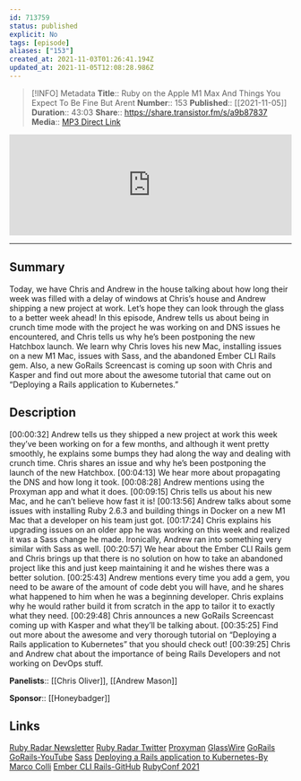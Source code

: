 ```yaml
---
id: 713759
status: published
explicit: No
tags: [episode]
aliases: ["153"]
created_at: 2021-11-03T01:26:41.194Z
updated_at: 2021-11-05T12:08:28.986Z
---
```


> [!INFO] Metadata
> **Title**:: Ruby on the Apple M1 Max And Things You Expect To Be Fine But Arent
> **Number**:: 153
> **Published**:: [[2021-11-05]]
> **Duration**:: 43:03
> **Share**:: <https://share.transistor.fm/s/a9b87837>
> **Media**:: [MP3 Direct Link](https://dts.podtrac.com/redirect.mp3/media.transistor.fm/a9b87837/e3a9011d.mp3)

<iframe width="100%" height="180" frameborder="no" scrolling="no" seamless src="https://share.transistor.fm/e/a9b87837/dark"></iframe>

---

## Summary

Today, we have Chris and Andrew in the house talking about how long their week was filled with a delay of windows at Chris’s house and Andrew shipping a new project at work. Let’s hope they can look through the glass to a better week ahead! In this episode, Andrew tells us about being in crunch time mode with the project he was working on and DNS issues he encountered, and Chris tells us why he’s been postponing the new Hatchbox launch. We learn why Chris loves his new Mac, installing issues on a new M1 Mac, issues with Sass, and the abandoned Ember CLI Rails gem. Also, a new GoRails Screencast is coming up soon with Chris and Kasper and find out more about the awesome tutorial that came out on “Deploying a Rails application to Kubernetes.”

## Description

[00:00:32] Andrew tells us they shipped a new project at work this week they’ve been working on for a few months, and although it went pretty smoothly, he explains some bumps they had along the way and dealing with crunch time. Chris shares an issue and why he’s been postponing the launch of the new Hatchbox.
[00:04:13] We hear more about propagating the DNS and how long it took.
[00:08:28] Andrew mentions using the Proxyman app and what it does.
[00:09:15] Chris tells us about his new Mac, and he can’t believe how fast it is!
[00:13:56] Andrew talks about some issues with installing Ruby 2.6.3 and building things in Docker on a new M1 Mac that a developer on his team just got.
[00:17:24] Chris explains his upgrading issues on an older app he was working on this week and realized it was a Sass change he made. Ironically, Andrew ran into something very similar with Sass as well.
[00:20:57] We hear about the Ember CLI Rails gem and Chris brings up that there is no solution on how to take an abandoned project like this and just keep maintaining it and he wishes there was a better solution.
[00:25:43] Andrew mentions every time you add a gem, you need to be aware of the amount of code debt you will have, and he shares what happened to him when he was a beginning developer. Chris explains why he would rather build it from scratch in the app to tailor it to exactly what they need.
[00:29:48] Chris announces a new GoRails Screencast coming up with Kasper and what they’ll be talking about.
[00:35:25] Find out more about the awesome and very thorough tutorial on “Deploying a Rails application to Kubernetes” that you should check out!
[00:39:25] Chris and Andrew chat about the importance of being Rails Developers and not working on DevOps stuff.

**Panelists**:: [[Chris Oliver]], [[Andrew Mason]]

**Sponsor**:: [[Honeybadger]]

## Links

[Ruby Radar Newsletter](https://rubyradar.dev/)
[Ruby Radar Twitter](https://twitter.com/therubyradar)
[Proxyman](https://proxyman.io/)
[GlassWire](https://www.glasswire.com/)
[GoRails](https://gorails.com/)
[GoRails-YouTube](https://www.youtube.com/channel/UCIQmhQxCvLHRr3Beku77tww)
[Sass](https://sass-lang.com/)
[Deploying a Rails application to Kubernetes-By Marco Colli](https://kubernetes-rails.com/)
[Ember CLI Rails-GitHub](https://github.com/thoughtbot/ember-cli-rails)
[RubyConf 2021](https://rubyconf.org/)
